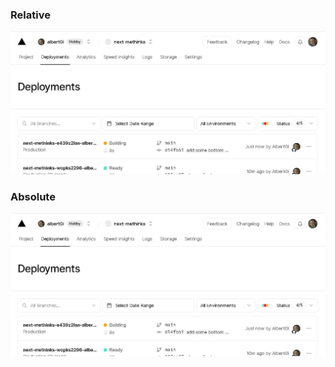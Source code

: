 

### Relative 
![alt relative ](img/building.JPG)


### Absolute 
![alt absolute](https://raw.githubusercontent.com/Albert0i/next-methinks/main/img/building.JPG)
